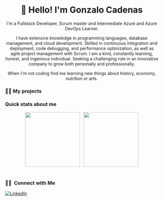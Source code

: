 <h1 align="center">👋 Hello! I'm Gonzalo Cadenas</h1>

<p align="center">
I'm a Fullstack Developer, Scrum master and Intermediate Azure and Azure DevOps Learner. 
</p>

<p align="center">
I have extensive knowledge in programming languages, database management, and cloud development. Skilled in continuous integration and deployment, code debugging, and performance optimization, as well as agile project management with Scrum. I am a kind, constantly learning, honest, and ingenious individual. Seeking a challenging role in an innovative company to grow both personally and professionally.   
</p>

<p align="center"> 
When I'm not coding find me learning new things about history, economy, nutrition or arts.
</p>

### :man_technologist: My projects 

### Quick stats about me
<div align="center">
  <img height="180em" src="https://github-readme-stats.vercel.app/api?username=zalodev&theme=buefy&show_icons=true" />&nbsp;&nbsp;&nbsp;<img height="180em" src="https://github-readme-stats.vercel.app/api/top-langs?username=zalodev&theme=buefy&layout=compact" />
</div>



<br/>

<h3> 🤝🏻 &nbsp;Connect with Me </h3>

<p align="left">
<a href="https://www.linkedin.com/in/gonzabcg/"><img alt="LinkedIn" src="https://img.shields.io/badge/LinkedIn-Gonzalo%20Cadenas%20Gonzalez-blue?style=flat-square&logo=linkedin"></a>
</p>
